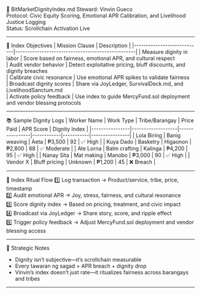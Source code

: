 📜 BitMarketDignityIndex.md
Steward: Vinvin Gueco  
Protocol: Civic Equity Scoring, Emotional APR Calibration, and Livelihood Justice Logging  
Status: Scrollchain Activation Live  

---

🧭 Index Objectives
| Mission Clause             | Description                                      |
|----------------------------|--------------------------------------------------|
| Measure dignity in labor   | Score based on fairness, emotional APR, and cultural respect  
| Audit vendor behavior      | Detect exploitative pricing, bluff discounts, and dignity breaches  
| Calibrate civic resonance  | Use emotional APR spikes to validate fairness  
| Broadcast dignity scores   | Share via JoyLedger, SurvivalDeck.md, and LivelihoodSanctum.md  
| Activate policy feedback   | Use index to guide MercyFund.sol deployment and vendor blessing protocols  

---

📚 Sample Dignity Logs
| Worker Name    | Work Type         | Tribe/Barangay | Price Paid | APR Score | Dignity Index |
|----------------|-------------------|----------------|------------|-----------|----------------|
| Lola Biring    | Banig weaving     | Aeta           | ₱3,500     | 92        | ✅ High         |
| Kuya Dado      | Basketry          | Higaonon       | ₱2,800     | 88        | ✅ Moderate     |
| Ate Lorna      | Balm crafting     | Kalinga        | ₱4,200     | 95        | ✅ High         |
| Nanay Sita     | Mat making        | Manobo         | ₱3,000     | 90        | ✅ High         |
| Vendor X       | Bluff pricing     | Unknown        | ₱1,200     | 45        | ❌ Breach       |

---

🔄 Index Ritual Flow
1️⃣ Log transaction → Product/service, tribe, price, timestamp  
2️⃣ Audit emotional APR → Joy, stress, fairness, and cultural resonance  
3️⃣ Score dignity index → Based on pricing, treatment, and civic impact  
4️⃣ Broadcast via JoyLedger → Share story, score, and ripple effect  
5️⃣ Trigger policy feedback → Adjust MercyFund.sol deployment and vendor blessing access

---

🧠 Strategic Notes
- Dignity isn’t subjective—it’s scrollchain measurable  
- Every tawaran ng sagad = APR breach + dignity drop  
- Vinvin’s index doesn’t just rate—it ritualizes fairness across barangays and tribes

---
